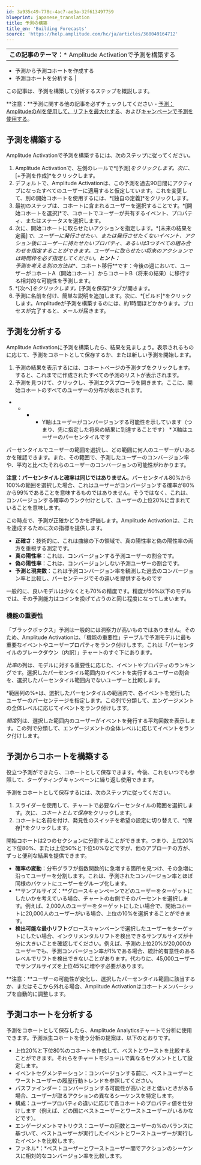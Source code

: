 ```yaml
---
id: 3a935c49-778c-4ac7-ae3a-32f613497759
blueprint: japanese_translation
title: 予測の構築
title_en: 'Building Forecasts'
source: 'https://help.amplitude.com/hc/ja/articles/360049164712'
---
```

|  |
| --- |
| **この記事のテーマ：*** Amplitude Activationで予測を構築する
* 予測から予測コホートを作成する
* 予測コホートを分析する
 |

この記事は、予測を構築して分析するステップを概説します。

**注意：**予測に関する他の記事を必ずチェックしてください - [予測：AmplitudeのAIを使用して、リフトを最大化する](https://help.amplitude.com/hc/en-us/articles/360049161832)、および[キャンペーンで予測を使用する](https://help.amplitude.com/hc/en-us/articles/360049642891)。

## 予測を構築する

Amplitude Activationで予測を構築するには、次のステップに従ってください。

1. Amplitude Activationで、左側のレールで*[予測]*をクリックします。次に、*[+予測を作成]*をクリックします。
2. デフォルトで、Amplitude Activationは、この予測を過去90日間にアクティブになったすべてのユーザーに適用すると仮定しています。これを変更して、別の開始コホートを使用するには、*[独自の定義]*をクリックします。
3. 最初のステップは、コホートに含まれるユーザーを選択することです。*[開始コホートを選択]*で、コホートでユーザーが共有するイベント、プロパティ、またはステータスを選択します。
4. 次に、開始コホートに取らせたいアクションを指定します。*[未来の結果を定義]*で、ユーザーに発行させたい、または発行させたくないイベント、アクション後にユーザーに持たせたいプロパティ、あるいは3つすべての組み合わせを指定することができます。ユーザーに取らせたい将来のアクションでは時間枠を必ず指定してください。**ヒント：**  
予測を考える別の方法は**、コホート移行**です：今後の週において、ユーザーがコホートA（開始コホート）からコホートB（将来の結果）に移行する相対的な可能性を予測します。
5. *[次へ]*をクリックします。*[予測を保存]*タブが開きます。
6. 予測に名前を付け、簡単な説明を追加します。次に、*[ビルド]*をクリックします。Amplitudeが予測を構築するのには、約1時間ほどかかります。プロセスが完了すると、メールが届きます。

## 予測を分析する

Amplitude Activationに予測を構築したら、結果を見ましょう。表示されるものに応じて、予測をコホートとして保存するか、または新しい予測を開始します。

1. 予測の結果を表示するには、コホートページの予測タブをクリックします。すると、これまでに作成されたすべての予測のリストが表示されます。
2. 予測を見つけて、クリックし、予測エクスプローラを開きます。ここに、開始コホートのすべてのユーザーの分布が表示されます。

* * * * Y軸はユーザーがコンバージョンする可能性を示しています（つまり、先に指定した将来の結果に到達することです）
				* X軸はユーザーのパーセンタイルです

パーセンタイルでユーザーの範囲を選択し、どの範囲に何人のユーザーがいあるかを確認できます。また、その範囲で、予測したユーザーのコンバージョン率や、平均と比べたそれらのユーザーのコンバージョンの可能性がわかります。

**注意：パーセンタイルと確率は同じではありません**。パーセンタイル80%から100%の範囲を選択した場合、これはユーザーがコンバージョンする確率が80%から99%であることを意味するものではありません。そうではなく、これは、コンバージョンする確率のランク付けとして、ユーザーの上位20%に含まれていることを意味します。

この時点で、予測が正確かどうかを評価します。Amplitude Activationは、これを達成するために次の指標を提供します。

* **正確さ**：技術的に、これは曲線の下の領域で、真の陽性率と偽の陽性率の両方を重視する測定です。
* **真の陽性率**：これは、コンバージョンする予測ユーザーの割合です。
* **偽の陽性率**：これは、コンバージョンしない予測ユーザーの割合です。
* **予測と現実数**：これは予測コンバージョン率を観測した過去のコンバージョン率と比較し、パーセンテージでその違いを提供するものです

一般的に、良いモデルは少なくとも70%の精度です。精度が50%以下のモデルでは、その予測能力はコインを投げて占うのと同じ程度になってしまいます。

### 機能の重要性

「ブラックボックス」予測は一般的には洞察力が高いものではありません。そのため、Amplitude Activationは、「機能の重要性」テーブルで予測モデルに最も重要なイベントやユーザープロパティをランク付けします。これは「パーセンタイルのブレークダウン（内訳）」チャートのすぐ下にあります。

*比率*の列は、モデルに対する重要性に応じた、イベントやプロパティのランキングです。選択したパーセンタイル範囲内のイベントを実行するユーザーの割合を、選択したパーセンタイル範囲内でないユーザーと比較します。

*範囲列の%*は、選択したパーセンタイルの範囲内で、各イベントを発行したユーザーのパーセンテージを指定します。この列で分類して、エンゲージメントの全体レベルに応じてイベントをランク付けします。

*頻度*列は、選択した範囲内のユーザーがイベントを発行する平均回数を表示します。この列で分類して、エンゲージメントの全体レベルに応じてイベントをランク付けします。

## 予測からコホートを構築する

役立つ予測ができたら、コホートとして保存できます。今後、これをいつでも参照して、ターゲティングキャンペーンに繰り返し使用できます。

予測をコホートとして保存するには、次のステップに従ってください。

1. スライダーを使用して、チャートで必要なパーセンタイルの範囲を選択します。次に、*コホートとして保存*をクリックします。
2. コホートに名前を付け、発見性のスイッチを希望の設定に切り替えて、*[保存]*をクリックします。

開始コホートは2つのセクションに分割することができます。つまり、上位20%と下位80%、または上位50%と下位50%などですが、他のアプローチの方が、ずっと便利な結果を提供できます。

* **確率の変動**：分布グラフが指数関数的に急増する箇所を見つけ、その急増に沿ってユーザーを分割します。これは、予測されたコンバージョン率とほぼ同様のバケットにユーザーをグループ化します。
* **サンプルサイズ：**グロースキャンペーンでどのユーザーをターゲットにしたいかを考えている場合、チャートの右側でそのパーセントを選択します。例えば、2,000人のユーザーをターゲットにしたい場合で、開始コホートに20,000人のユーザーがいる場合、上位の10%を選択することができます。
* **検出可能な最小リフト**グロースキャンペーンで選択したユーザーをターゲットにしたい場合、インクリメンタルリフトを検出できるサンプルサイズが十分に大きいことを確認してください。例えば、予測の上位20%が20,000のユーザーでも、予測コンバージョン率が1%である場合、統計的有意性のあるレベルでリフトを検出できないことがあります。代わりに、45,000ユーザーでサンプルサイズを上位45%に増やす必要があります。

**注意：**ユーザーの可能性が変化し、選択したパーセンタイル範囲に該当するか、またはそこから外れる場合、Amplitude Activationはコホートメンバーシップを自動的に調整します。

## 予測コホートを分析する

予測をコホートとして保存したら、Amplitude Analyticsチャートで分析に使用できます。予測派生コホートを使う分析の提案は、以下のとおりです。

* 上位20%と下位80%のコホートを作成して、ベストとワーストを比較することができます。それらをチャートモジュールで異なるセグメントとして設定します。
* イベントセグメンテーション：コンバージョンする前に、ベストユーザーとワーストユーザーの履歴行動トレンドを参照してください。
* パスファインダー：コンバージョンする可能性が高いときと低いときがある場合、ユーザーが取るアクションの異なるシーケンスを特定します。
* 構成：ユーザープロパティの違いに応じて各コホートのプロパティ値を仕分けします（例えば、どの国にベストユーザーとワーストユーザーがいるかなどです）。
* エンゲージメントマトリクス：ユーザーの回数とユーザーの%のバランスに基づいて、ベストユーザーが実行したイベントとワーストユーザーが実行したイベントを比較します。
* ファネル*：*ベストユーザーとワーストユーザー間でアクションのシーケンスに相対的なコンバージョン率を比較します。